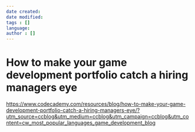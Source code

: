 ```yaml
---
date created: 
date modified: 
tags : []
language: 
author : []
---
```


# How to make your game development portfolio catch a hiring managers eye

https://www.codecademy.com/resources/blog/how-to-make-your-game-development-portfolio-catch-a-hiring-managers-eye/?utm_source=ccblog&utm_medium=ccblog&utm_campaign=ccblog&utm_content=cw_most_popular_languages_game_development_blog